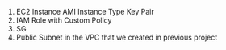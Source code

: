 1. EC2 Instance
    AMI
    Instance Type
    Key Pair
2. IAM Role with Custom Policy
3. SG
4. Public Subnet in the VPC that we created in previous project
